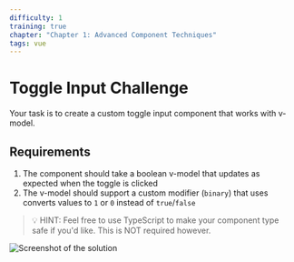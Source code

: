 ```yaml
---
difficulty: 1
training: true
chapter: "Chapter 1: Advanced Component Techniques"
tags: vue
---
```


# Toggle Input Challenge

Your task is to create a custom toggle input component that works with v-model.

## Requirements

1. The component should take a boolean v-model that updates as expected when the toggle is clicked
2. The v-model should support a custom modifier (`binary`) that uses converts values to `1` or `0` instead of `true`/`false`

> 💡 HINT: Feel free to use TypeScript to make your component type safe if you'd like. This is NOT required however.

![Screenshot of the solution](https://images.certificates.dev/csvd-training-code-challenge-1.gif)
